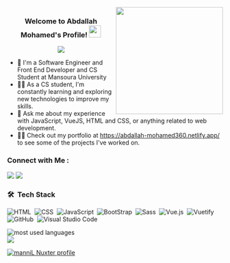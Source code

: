 
<img width="250" align="right" src="https://c.tenor.com/_DOBjnGspYAAAAAM/code-coding.gif">

<h3 align="center">
  Welcome to Abdallah Mohamed's Profile!
  <img src="https://media.giphy.com/media/hvRJCLFzcasrR4ia7z/giphy.gif" width="28">
</h3>

<!-- Typing SVG by DenverCoder1 - https://github.com/DenverCoder1/readme-typing-svg -->
<p align="center">
  <a href="https://github.com/DenverCoder1/readme-typing-svg"><img src="https://readme-typing-svg.herokuapp.com/?lines=Front-end%20Developer;Always%20learning%20new%20things&font=Fira%20Code&center=true&width=440&height=45&color=f75c7e&vCenter=true&size=22"></a>
</p> 

- 🏢 I'm a Software Engineer and Front End Developer and CS Student at Mansoura University
- 👨‍💻 As a CS student, I'm constantly learning and exploring new technologies to improve my skills.
- 💬 Ask me about my experience with JavaScript, VueJS, HTML and CSS, or anything related to web development.
- 👨‍💻 Check out my portfolio at https://abdallah-mohamed360.netlify.app/ to see some of the projects I've worked on.


### Connect with Me :

<a href="https://www.linkedin.com/in/abdallah-mohamed-5b9924224" target="_blank"><img src="https://img.shields.io/badge/-Abdallah%20Mohamed-0077B5?style=for-the-badge&logo=Linkedin&logoColor=white"/></a>
<a href="https://www.facebook.com/abdallah.metwally.925/" target="_blank"><img src="https://img.shields.io/badge/-Abdallah%20Mohamed-0077B5?style=for-the-badge&logo=Facebook&logoColor=white"/></a>
### 🛠 &nbsp;Tech Stack

![HTML](https://img.shields.io/badge/-HTML-05122A?style=flat&logo=HTML5)&nbsp;
![CSS](https://img.shields.io/badge/-CSS-05122A?style=flat&logo=CSS3&logoColor=1572B6)&nbsp;
![JavaScript](https://img.shields.io/badge/-JavaScript-05122A?style=flat&logo=javascript)&nbsp;
![BootStrap](https://img.shields.io/badge/-Bootstrap-05122A?style=flat&logo=bootstrap)&nbsp;
![Sass](https://img.shields.io/badge/-Sass-05122A?style=flat&logo=sass)&nbsp;
![Vue.js](https://img.shields.io/badge/-Vue.Js-05122A?style=flat&logo=vue.js)&nbsp;
![Vuetify](https://img.shields.io/badge/-Vuetify-05122A?style=flat&logo=vuetify)&nbsp;
![GitHub](https://img.shields.io/badge/-GitHub-05122A?style=flat&logo=github)&nbsp;
![Visual Studio Code](https://img.shields.io/badge/-Visual%20Studio%20Code-05122A?style=flat&logo=visual-studio-code&logoColor=007ACC)&nbsp;





<img align="left" src="https://github-readme-stats.vercel.app/api/top-langs?username=yousefdergham&show_icons=true&locale=en&layout=compact&theme=radical" alt="most used languages" />
<br>
<a href="https://komarev.com/ghpvc/?username=yousefdergham&style=for-the-badge">
    <img src="https://komarev.com/ghpvc/?username=yousefdergham&style=for-the-badge">
</a>

[![manniL Nuxter profile](https://nuxters.nuxt.com/card/manniL/og.png)](https://nuxters.nuxt.com/manniL)
